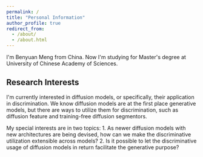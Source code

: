 ```yaml
---
permalink: /
title: "Personal Information"
author_profile: true
redirect_from: 
  - /about/
  - /about.html
---
```


I'm Benyuan Meng from China.
Now I'm studying for Master's degree at University of Chinese Academy of Sciences.

## Research Interests
I'm currently interested in diffusion models, or specifically, their application in discrimination. We know diffusion models are at the first place generative models, but there are ways to utilize them for discrimination, such as diffusion feature and training-free diffusion segmentors.  

My special interests are in two topics: 1. As newer diffusion models with new architectures are being devised, how can we make the discriminative utilization extensible across models? 2. Is it possible to let the discriminative usage of diffusion models in return facilitate the generative purpose?  

<!-- ## Affiliation -->

<!-- ## Awards -->

<!-- ## Academic Services -->
